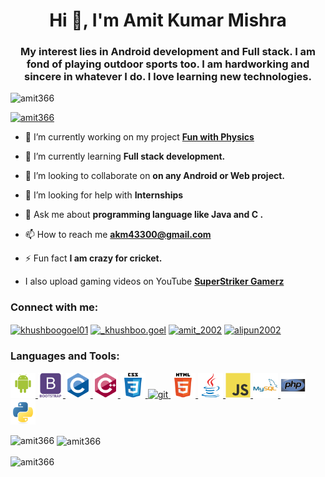 <h1 align="center">Hi 👋, I'm Amit Kumar Mishra</h1>
<h3 align="center">My interest lies in Android development and Full stack. I am fond of playing outdoor sports too. I am hardworking and sincere in whatever I do. I love learning new technologies.</h3>

<p align="left"> <img src="https://komarev.com/ghpvc/?username=amit366&label=Profile%20views&color=orange&style=plastic" alt="amit366" /> </p>

<p align="left"> <a href="https://github.com/ryo-ma/github-profile-trophy"><img src="https://github-profile-trophy.vercel.app/?username=amit366" alt="amit366" /></a> </p>

- 🔭 I’m currently working on my project **[Fun with Physics](https://github.com/Amit366/FunwithPhysics)**

- 🌱 I’m currently learning **Full stack development.**

- 👯 I’m looking to collaborate on **on any Android or Web project.**

- 🤝 I’m looking for help with **Internships**

- 💬 Ask me about **programming language like Java and C .**

- 📫 How to reach me **akm43300@gmail.com**

- ⚡ Fun fact **I am crazy for cricket.**

- I also upload gaming videos on YouTube **[SuperStriker Gamerz](https://www.youtube.com/channel/UCrGNKk4rjwuQnr3gPOQKJOw)**

<h3 align="left">Connect with me:</h3>
<p align="left">
<a href="https://linkedin.com/in/amit-mishra-28122a193" target="blank"><img align="center" src="https://camo.githubusercontent.com/28bbd2596707954793abeff9eb24d343c1c78b7bf184b90294b4b190c6097a65/68747470733a2f2f63646e2e6a7364656c6976722e6e65742f6e706d2f73696d706c652d69636f6e7340332e302e312f69636f6e732f6c696e6b6564696e2e737667" alt="khushboogoel01" height="30" width="40" data-canonical-src="https://cdn.jsdelivr.net/npm/simple-icons@3.0.1/icons/linkedin.svg" style="max-width:100%;"></a>
<a href="https://instagram.com/alipun2002" target="blank"><img align="center" src="https://camo.githubusercontent.com/aecaf87326884e8b0466bb799265a13fee7586246ebda3e066cb7fad82a1fd23/68747470733a2f2f63646e2e6a7364656c6976722e6e65742f6e706d2f73696d706c652d69636f6e7340332e302e312f69636f6e732f696e7374616772616d2e737667" alt="_khushboo.goel" height="30" width="40" data-canonical-src="https://cdn.jsdelivr.net/npm/simple-icons@3.0.1/icons/instagram.svg" style="max-width:100%;"></a>
<a href="https://www.codechef.com/users/amit_2002" target="blank"><img align="center" src="https://cdn.jsdelivr.net/npm/simple-icons@3.1.0/icons/codechef.svg" alt="amit_2002" height="30" width="40" /></a>
<a href="https://www.hackerrank.com/alipun2002" target="blank"><img align="center" src="https://cdn.jsdelivr.net/npm/simple-icons@3.1.0/icons/hackerrank.svg" alt="alipun2002" height="30" width="40" /></a>
</p>

<h3 align="left">Languages and Tools:</h3>
<p align="left"> <a href="https://developer.android.com" target="_blank"> <img src="https://raw.githubusercontent.com/devicons/devicon/master/icons/android/android-original-wordmark.svg" alt="android" width="40" height="40"/> </a> <a href="https://getbootstrap.com" target="_blank"> <img src="https://raw.githubusercontent.com/devicons/devicon/master/icons/bootstrap/bootstrap-plain-wordmark.svg" alt="bootstrap" width="40" height="40"/> </a> <a href="https://www.cprogramming.com/" target="_blank"> <img src="https://raw.githubusercontent.com/devicons/devicon/master/icons/c/c-original.svg" alt="c" width="40" height="40"/> </a> <a href="https://www.w3schools.com/cpp/" target="_blank"> <img src="https://raw.githubusercontent.com/devicons/devicon/master/icons/cplusplus/cplusplus-original.svg" alt="cplusplus" width="40" height="40"/> </a> <a href="https://www.w3schools.com/css/" target="_blank"> <img src="https://raw.githubusercontent.com/devicons/devicon/master/icons/css3/css3-original-wordmark.svg" alt="css3" width="40" height="40"/> </a> <a href="https://git-scm.com/" target="_blank"> <img src="https://www.vectorlogo.zone/logos/git-scm/git-scm-icon.svg" alt="git" width="40" height="40"/> </a> <a href="https://www.w3.org/html/" target="_blank"> <img src="https://raw.githubusercontent.com/devicons/devicon/master/icons/html5/html5-original-wordmark.svg" alt="html5" width="40" height="40"/> </a> <a href="https://www.java.com" target="_blank"> <img src="https://raw.githubusercontent.com/devicons/devicon/master/icons/java/java-original.svg" alt="java" width="40" height="40"/> </a> <a href="https://developer.mozilla.org/en-US/docs/Web/JavaScript" target="_blank"> <img src="https://raw.githubusercontent.com/devicons/devicon/master/icons/javascript/javascript-original.svg" alt="javascript" width="40" height="40"/> </a> <a href="https://www.mysql.com/" target="_blank"> <img src="https://raw.githubusercontent.com/devicons/devicon/master/icons/mysql/mysql-original-wordmark.svg" alt="mysql" width="40" height="40"/> </a> <a href="https://www.php.net" target="_blank"> <img src="https://raw.githubusercontent.com/devicons/devicon/master/icons/php/php-original.svg" alt="php" width="40" height="40"/> </a> <a href="https://www.python.org" target="_blank"> <img src="https://raw.githubusercontent.com/devicons/devicon/master/icons/python/python-original.svg" alt="python" width="40" height="40"/> </a> </p>

<p><img align="left" src="https://github-readme-stats.vercel.app/api/top-langs?username=amit366&show_icons=true&locale=en&layout=compact" alt="amit366" /></p>

<p>&nbsp;<img align="center" src="https://github-readme-stats.vercel.app/api?username=Amit366&show_icons=true&theme=radical"
alt="amit366" /></p>

<p><img align="center" src="https://github-readme-streak-stats.herokuapp.com/?user=amit366&" alt="amit366" /></p>
